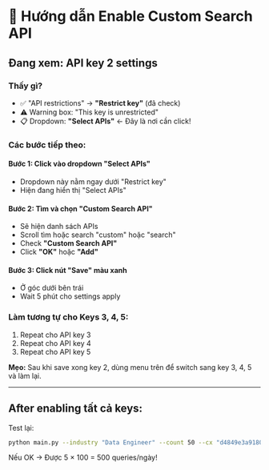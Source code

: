 # 🔧 Hướng dẫn Enable Custom Search API

## Đang xem: API key 2 settings

### Thấy gì?
- ✅ "API restrictions" → **"Restrict key"** (đã check)
- ⚠️ Warning box: "This key is unrestricted"
- 📋 Dropdown: **"Select APIs"** ← Đây là nơi cần click!

### Các bước tiếp theo:

#### Bước 1: Click vào dropdown "Select APIs"
- Dropdown này nằm ngay dưới "Restrict key"
- Hiện đang hiển thị "Select APIs"

#### Bước 2: Tìm và chọn "Custom Search API"
- Sẽ hiện danh sách APIs
- Scroll tìm hoặc search "custom" hoặc "search"
- Check **"Custom Search API"**
- Click **"OK"** hoặc **"Add"**

#### Bước 3: Click nút "Save" màu xanh
- Ở góc dưới bên trái
- Wait 5 phút cho settings apply

### Làm tương tự cho Keys 3, 4, 5:
1. Repeat cho API key 3
2. Repeat cho API key 4  
3. Repeat cho API key 5

**Mẹo:** Sau khi save xong key 2, dùng menu trên để switch sang key 3, 4, 5 và làm lại.

---

## After enabling tất cả keys:

Test lại:
```bash
python main.py --industry "Data Engineer" --count 50 --cx "d4849e3a9180a4ea6" --use_multi_keys --delay 5
```

Nếu OK → Được 5 × 100 = 500 queries/ngày!
